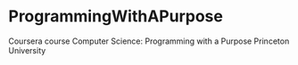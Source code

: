 # ProgrammingWithAPurpose
Coursera course Computer Science: Programming with a Purpose Princeton University
